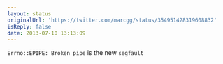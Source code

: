 ```yaml
---
layout: status
originalUrl: 'https://twitter.com/marcgg/status/354951428319608832'
isReply: false
date: 2013-07-10 13:13:09
---
```


`Errno::EPIPE: Broken pipe` is the new `segfault`
